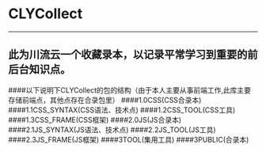 # CLYCollect
------
此为川流云一个收藏录本，以记录平常学习到重要的前后台知识点。
---
####以下说明下CLYCollect的包的结构（由于本人主要从事前端工作,此库主要存储前端点，其他点存在合录包里）
####1.0CSS(CSS合录本)
####1.1CSS_SYNTAX(CSS语法、技术点)
####1.2CSS_TOOL(CSS工具)
####1.3CSS_FRAME(CSS框架)
####2.0JS(JS合录本)
####2.1JS_SYNTAX(JS语法、技术点)
####2.2JS_TOOL(JS工具)
####2.3JS_FRAME(JS框架)
####3TOOL(集用工具)
####3PUBLIC(合录本)

